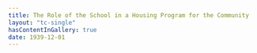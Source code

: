 ```yaml
--- 
title: The Role of the School in a Housing Program for the Community
layout: "tc-single"
hasContentInGallery: true
date: 1939-12-01
--- 
```

